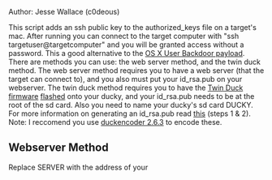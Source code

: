 
Author: Jesse Wallace (c0deous)

This script adds an ssh public key to the authorized_keys file on a target's mac. After running you can connect to the target computer with "ssh targetuser@targetcomputer" and you will be granted access without a password.  This a good alternative to the [OS X User Backdoor payload](https://github.com/hak5darren/USB-Rubber-Ducky/wiki/Payload---OSX-User-Backdoor).  There are methods you can use: the web server method, and the twin duck method. The web server method requires you to have a web server (that the target can connect to), and you also must put your id_rsa.pub on your webserver. The twin duck method requires you to have the [Twin Duck firmware](http://code.google.com/p/ducky-decode/downloads/detail?name=c_duck_v2.1.hex&can=2&q=) [flashed](http://code.google.com/p/ducky-decode/wiki/Flashing_Guide) onto your ducky, and your id_rsa.pub needs to be at the root of the sd card. Also you need to name your ducky's sd card DUCKY. For more information on generating an id_rsa.pub read [this](https://www.digitalocean.com/community/articles/how-to-set-up-ssh-keys--2) (steps 1 & 2).  Note: I reccomend you use [duckencoder 2.6.3](http://code.google.com/p/ducky-decode/downloads/detail?name=DuckEncoder_2.6.3.zip&can=2&q=) to encode these. 

## Webserver Method
 
Replace SERVER with the address of your 
